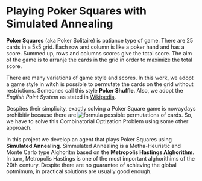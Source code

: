 # Playing Poker Squares with Simulated Annealing

**Poker Squares** (aka Poker Solitaire) is patiance type of game. There are 25 cards in a 5x5 grid. Each row and column is like a poker hand and has a score. Summed up, rows and columns scores give the total score. The aim of the game is to arranje the cards in the grid in order to maximize the total score.

There are many variations of game style and scores. In this work, we adopt a game style in witch is possible to permutate the cards on the grid without restrictions. Someones call this style **Poker Shuffle**. Also, we adopt the *English Point System* as stated in [Wikipedia](https://en.wikipedia.org/wiki/Poker_squares). 

Despites their simplicity, exactly solving a Poker Square game is nowaydays prohibitiv because there are ![formula](https://render.githubusercontent.com/render/math?math=\color{red}\frac{25!}{(5!)^2}\approxeq10^{21}) possible permutations of cards. So, we have to solve this Combinatorial Optization Problem using some other approach.

In  this project we develop an agent that plays Poker Squares using **Simulated Annealing**. Simmulated Annealing is a Metha-Heuristic and Monte Carlo type Alghoritm based on the **Metropolis Hastings Alghorithm**. In turn, Metropolis Hastings is one of the most important alghorithims of the 20th century. Despite there are no guarantee of achieving the global optmimum, in practical solutions are usually good enough.
